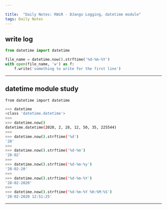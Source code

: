 ```yaml
---
 
title:  "Daily Notes: RWiR - DJango Logging, datetime module"
tags: Daily Notes
---
```


## write log

```python
from datetime import datetime

file_name = datetime.now().strftime('%d-%m-%Y')
with open(file_name, 'w') as f:
	f.write('something to write for the first line')
```

---

## datetime module study
`from datetime import datetime`
```bash
>>> datetime
<class 'datetime.datetime'>
>>> 
>>> datetime.now()
datetime.datetime(2020, 2, 28, 12, 50, 35, 225544)
>>> 
>>> datetime.now().strftime('%d')
'28'
>>> 
>>> datetime.now().strftime('%d-%m')
'28-02'
>>> 
>>> datetime.now().strftime('%d-%m-%y')
'28-02-20'
>>> 
>>> datetime.now().strftime('%d-%m-%Y')
'28-02-2020'
>>> 
>>> datetime.now().strftime('%d-%m-%Y %H:%M:%S')
'28-02-2020 12:51:25'
```


---


